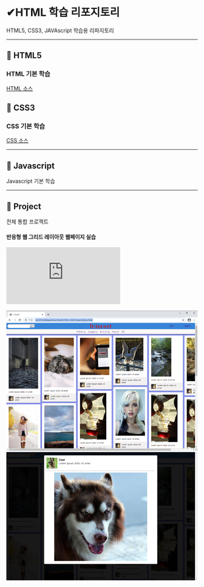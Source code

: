 # ✔HTML 학습 리포지토리
HTML5, CSS3, JAVAscript 학습용 리파지토리
___ 

## 🔸 HTML5 


### HTML 기본 학습
[HTML 소스](https://github.com/JaehyeonHeo/StudyHTML/tree/main/01_HTML)

## 🔸 CSS3 
### CSS 기본 학습
[CSS 소스](https://github.com/JaehyeonHeo/StudyHTML/tree/main/02_CSS)

___
## 🔸 Javascript
Javascript 기본 학습 

___
## 🔸 Project
전체 통합 프로젝트 
#### 반응형 웹 그리드 레이아웃 웹페이지 실습
![전체소스](https://github.com/JaehyeonHeo/StudyHTML/blob/main/04_Project/index.html)

![결과 1](https://github.com/JaehyeonHeo/StudyHTML/blob/main/ref_images/main.png "전체레이아웃")
![결과 2](https://github.com/JaehyeonHeo/StudyHTML/blob/main/ref_images/lightbox.png "팝업레이아웃")



